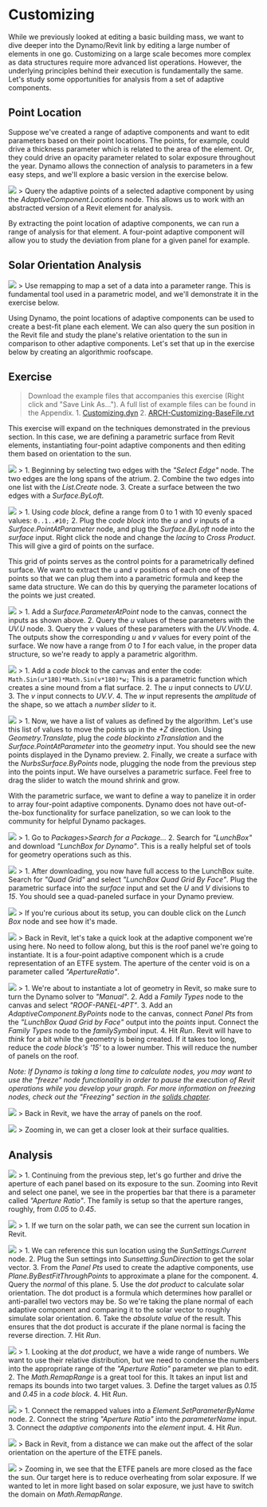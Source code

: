 Customizing
===========

While we previously looked at editing a basic building mass, we want to dive deeper into the Dynamo/Revit link by editing a large number of elements in one go. Customizing on a large scale becomes more complex as data structures require more advanced list operations. However, the underlying principles behind their execution is fundamentally the same. Let's study some opportunities for analysis from a set of adaptive components.

Point Location
--------------

Suppose we've created a range of adaptive components and want to edit parameters based on their point locations. The points, for example, could drive a thickness parameter which is related to the area of the element. Or, they could drive an opacity parameter related to solar exposure throughout the year. Dynamo allows the connection of analysis to parameters in a few easy steps, and we'll explore a basic version in the exercise below.

![](images/8-5/points.png) &gt; Query the adaptive points of a selected adaptive component by using the *AdaptiveComponent.Locations* node. This allows us to work with an abstracted version of a Revit element for analysis.

By extracting the point location of adaptive components, we can run a range of analysis for that element. A four-point adaptive component will allow you to study the deviation from plane for a given panel for example.

Solar Orientation Analysis
--------------------------

![](images/8-5/points.png) &gt; Use remapping to map a set of a data into a parameter range. This is fundamental tool used in a parametric model, and we'll demonstrate it in the exercise below.

Using Dynamo, the point locations of adaptive components can be used to create a best-fit plane each element. We can also query the sun position in the Revit file and study the plane's relative orientation to the sun in comparison to other adaptive components. Let's set that up in the exercise below by creating an algorithmic roofscape.

Exercise
--------

> Download the example files that accompanies this exercise (Right click and "Save Link As..."). A full list of example files can be found in the Appendix. 1. [Customizing.dyn](datasets/8-5/Customizing.dyn) 2. [ARCH-Customizing-BaseFile.rvt](datasets/8-5/ARCH-Customizing-BaseFile.rvt)

This exercise will expand on the techniques demonstrated in the previous section. In this case, we are defining a parametric surface from Revit elements, instantiating four-point adaptive components and then editing them based on orientation to the sun.

![](images/8-5/Exercise/00.png) &gt; 1. Beginning by selecting two edges with the *"Select Edge"* node. The two edges are the long spans of the atrium. 2. Combine the two edges into one list with the *List.Create* node. 3. Create a surface between the two edges with a *Surface.ByLoft*.

![](images/8-5/Exercise/01.png) &gt; 1. Using *code block*, define a range from 0 to 1 with 10 evenly spaced values: `0..1..#10;` 2. Plug the *code block* into the *u* and *v* inputs of a *Surface.PointAtParameter* node, and plug the *Surface.ByLoft* node into the *surface* input. Right click the node and change the *lacing* to *Cross Product*. This will give a gird of points on the surface.

This grid of points serves as the control points for a parametrically defined surface. We want to extract the u and v positions of each one of these points so that we can plug them into a parametric formula and keep the same data structure. We can do this by querying the parameter locations of the points we just created.

![](images/8-5/Exercise/02.png) &gt; 1. Add a *Surface.ParameterAtPoint* node to the canvas, connect the inputs as shown above. 2. Query the *u* values of these parameters with the *UV.U* node. 3. Query the *v* values of these parameters with the *UV.V*node. 4. The outputs show the corresponding *u* and *v* values for every point of the surface. We now have a range from *0* to *1* for each value, in the proper data structure, so we're ready to apply a parametric algorithm.

![](images/8-5/Exercise/03.png) &gt; 1. Add a *code block* to the canvas and enter the code: `Math.Sin(u*180)*Math.Sin(v*180)*w;` This is a parametric function which creates a sine mound from a flat surface. 2. The *u* input connects to *UV.U*. 3. The *v* input connects to *UV.V*. 4. The *w* input represents the *amplitude* of the shape, so we attach a *number slider* to it.

![](images/8-5/Exercise/04.png) &gt; 1. Now, we have a list of values as defined by the algorithm. Let's use this list of values to move the points up in the *+Z* direction. Using *Geometry.Translate*, plug the *code block*into *zTranslation* and the *Surface.PointAtParameter* into the *geometry* input. You should see the new points displayed in the Dynamo preview. 2. Finally, we create a surface with the *NurbsSurface.ByPoints* node, plugging the node from the previous step into the points input. We have ourselves a parametric surface. Feel free to drag the slider to watch the mound shrink and grow.

With the parametric surface, we want to define a way to panelize it in order to array four-point adaptive components. Dynamo does not have out-of-the-box functionality for surface panelization, so we can look to the community for helpful Dynamo packages.

![](images/8-5/Exercise/05a.png) &gt; 1. Go to *Packages&gt;Search for a Package...* 2. Search for *"LunchBox"* and download *"LunchBox for Dynamo"*. This is a really helpful set of tools for geometry operations such as this.

![](images/8-5/Exercise/07.png) &gt; 1. After downloading, you now have full access to the LunchBox suite. Search for *"Quad Grid"* and select *"LunchBox Quad Grid By Face"*. Plug the parametric surface into the *surface* input and set the *U* and *V* divisions to *15*. You should see a quad-paneled surface in your Dynamo preview.

![](images/8-5/Exercise/customNode.png) &gt; If you're curious about its setup, you can double click on the *Lunch Box* node and see how it's made.

![](images/8-5/Exercise/08.png) &gt; Back in Revit, let's take a quick look at the adaptive component we're using here. No need to follow along, but this is the roof panel we're going to instantiate. It is a four-point adaptive component which is a crude representation of an ETFE system. The aperture of the center void is on a parameter called *"ApertureRatio"*.

![](images/8-5/Exercise/09.png) &gt; 1. We're about to instantiate a lot of geometry in Revit, so make sure to turn the Dynamo solver to *"Manual"*. 2. Add a *Family Types* node to the canvas and select *"ROOF-PANEL-4PT"*. 3. Add an *AdaptiveComponent.ByPoints* node to the canvas, connect *Panel Pts* from the *"LunchBox Quad Grid by Face"* output into the *points* input. Connect the *Family Types* node to the *familySymbol* input. 4. Hit *Run*. Revit will have to *think* for a bit while the geometry is being created. If it takes too long, reduce the *code block's '15'* to a lower number. This will reduce the number of panels on the roof.

*Note: If Dynamo is taking a long time to calculate nodes, you may want to use the "freeze" node functionality in order to pause the execution of Revit operations while you develop your graph. For more information on freezing nodes, check out the "Freezing" section in the [solids chapter](../05_Geometry-for-Computational-Design/5-6_solids.md#freezing).*

![](images/8-5/Exercise/31.png) &gt; Back in Revit, we have the array of panels on the roof.

![](images/8-5/Exercise/30.png) &gt; Zooming in, we can get a closer look at their surface qualities.

Analysis
--------

![](images/8-5/Exercise/16.png) &gt; 1. Continuing from the previous step, let's go further and drive the aperture of each panel based on its exposure to the sun. Zooming into Revit and select one panel, we see in the properties bar that there is a parameter called *"Aperture Ratio"*. The family is setup so that the aperture ranges, roughly, from *0.05* to *0.45*.

![](images/8-5/Exercise/17.png) &gt; 1. If we turn on the solar path, we can see the current sun location in Revit.

![](images/8-5/Exercise/13.png) &gt; 1. We can reference this sun location using the *SunSettings.Current* node. 2. Plug the Sun settings into *Sunsetting.SunDirection* to get the solar vector. 3. From the *Panel Pts* used to create the adaptive components, use *Plane.ByBestFitThroughPoints* to approximate a plane for the component. 4. Query the *normal* of this plane. 5. Use the *dot product* to calculate solar orientation. The dot product is a formula which determines how parallel or anti-parallel two vectors may be. So we're taking the plane normal of each adaptive component and comparing it to the solar vector to roughly simulate solar orientation. 6. Take the *absolute value* of the result. This ensures that the dot product is accurate if the plane normal is facing the reverse direction. 7. Hit *Run*.

![](images/8-5/Exercise/14.png) &gt; 1. Looking at the *dot product*, we have a wide range of numbers. We want to use their relative distribution, but we need to condense the numbers into the appropriate range of the *"Aperture Ratio"* parameter we plan to edit. 2. The *Math.RemapRange* is a great tool for this. It takes an input list and remaps its bounds into two target values. 3. Define the target values as *0.15* and *0.45* in a *code block*. 4. Hit *Run*.

![](images/8-5/Exercise/33.png) &gt; 1. Connect the remapped values into a *Element.SetParameterByName* node. 2. Connect the string *"Aperture Ratio"* into the *parameterName* input. 3. Connect the *adaptive components* into the *element* input. 4. Hit *Run*.

![](images/8-5/Exercise/21.png) &gt; Back in Revit, from a distance we can make out the affect of the solar orientation on the aperture of the ETFE panels.

![](images/8-5/Exercise/32.png) &gt; Zooming in, we see that the ETFE panels are more closed as the face the sun. Our target here is to reduce overheating from solar exposure. If we wanted to let in more light based on solar exposure, we just have to switch the domain on *Math.RemapRange*.
